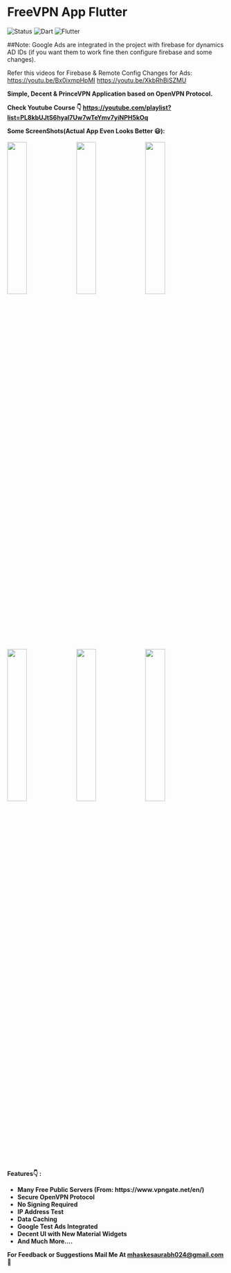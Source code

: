 # FreeVPN App Flutter
![Status](https://img.shields.io/badge/Status-Active-brightgreen)
![Dart](https://img.shields.io/badge/dart-100%25-brightgreen)
![Flutter](https://img.shields.io/badge/Flutter-Cross%20Platform-blue)

##Note: Google Ads are integrated in the project with firebase for dynamics AD IDs (if you want them to work fine then configure firebase and some changes).

Refer this videos for Firebase & Remote Config Changes for Ads: https://youtu.be/Bx0ixmpHpMI
https://youtu.be/XkbRhBiSZMU

<b>Simple, Decent & PrinceVPN Application based on OpenVPN Protocol.</b></br>

<b>Check Youtube Course 👇<b>
https://youtube.com/playlist?list=PL8kbUJtS6hyal7Uw7wTeYmv7yiNPH5kOq

<b>Some ScreenShots(Actual App Even Looks Better 😃):</b></br><br>
<kbd>
<img src="https://github.com/HarshAndroid/FreeVPN-App-Flutter/blob/master/screenshots/1.png" width=30% height=30%/>
<img src="https://github.com/HarshAndroid/FreeVPN-App-Flutter/blob/master/screenshots/2.png" width=30% height=30%/>
<img src="https://github.com/HarshAndroid/FreeVPN-App-Flutter/blob/master/screenshots/3.png" width=30% height=30%/>
<img src="https://github.com/HarshAndroid/FreeVPN-App-Flutter/blob/master/screenshots/4.png" width=30% height=30%/>
<img src="https://github.com/HarshAndroid/FreeVPN-App-Flutter/blob/master/screenshots/5.png" width=30% height=30%/>
<img src="https://github.com/HarshAndroid/FreeVPN-App-Flutter/blob/master/screenshots/6.png" width=30% height=30%/>
</kbd>
<br>
<br>
  
 <b>Features👇 : </b>
<ul>
<li>Many Free Public Servers (From: https://www.vpngate.net/en/)
<li>Secure OpenVPN Protocol
<li>No Signing Required
<li>IP Address Test
<li>Data Caching
<li>Google Test Ads Integrated
<li>Decent UI with New Material Widgets
<li>And Much More....
</ul>


For Feedback or Suggestions Mail Me At mhaskesaurabh024@gmail.com 🙂

